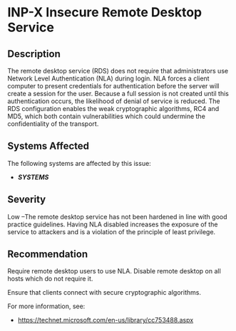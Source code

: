 INP-X Insecure Remote Desktop Service
=====================================

Description
-----------
The remote desktop service (RDS) does not require that administrators use Network Level Authentication (NLA) during login. NLA forces a client computer to present credentials for authentication before the server will create a session for the user. Because a full session is not created until this authentication occurs, the likelihood of denial of service is reduced.
The RDS configuration enables the weak cryptographic algorithms, RC4 and MD5, which both contain vulnerabilities which could undermine the confidentiality of the transport.

Systems Affected
----------------
The following systems are affected by this issue:
 * ***SYSTEMS***
 
Severity
--------
Low –The remote desktop service has not been hardened in line with good practice guidelines. Having NLA disabled increases the exposure of the service to attackers and is a violation of the principle of least privilege. 

Recommendation
--------------
Require remote desktop users to use NLA. Disable remote desktop on all hosts which do not require it.

Ensure that clients connect with secure cryptographic algorithms.

For more information, see:
 * https://technet.microsoft.com/en-us/library/cc753488.aspx
